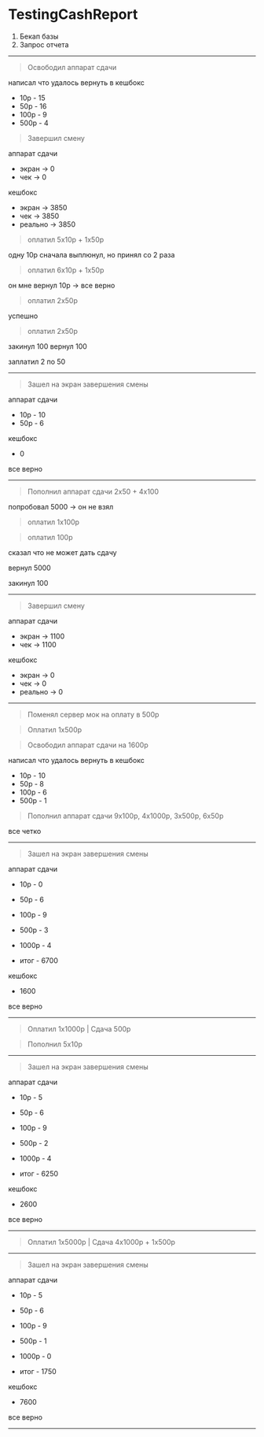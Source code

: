 # TestingCashReport

1. Бекап базы
2. Запрос отчета

---

> Освободил аппарат сдачи

написал что удалось вернуть в кешбокс 
- 10р - 15
- 50р - 16
- 100р - 9
- 500р - 4

> Завершил смену
  
аппарат сдачи  
- экран -> 0  
- чек -> 0

кешбокс
- экран -> 3850  
- чек -> 3850
- реально -> 3850

> оплатил 5х10р + 1х50р

одну 10р сначала выплюнул, но принял со 2 раза

> оплатил 6х10р + 1х50р

он мне вернул 10р -> все верно 

> оплатил 2х50р

успешно 

> оплатил 2х50р

закинул 100
вернул 100

заплатил 2 по 50

---
> Зашел на экран завершения смены

аппарат сдачи
- 10р - 10
- 50р - 6

кешбокс
- 0

все верно

---

> Пополнил аппарат сдачи 2х50 + 4х100

попробовал 5000 -> он не взял

> оплатил 1х100р

> оплатил 100р

сказал что не может дать сдачу 

вернул 5000

закинул 100

---

> Завершил смену
  
аппарат сдачи  
- экран -> 1100  
- чек -> 1100

кешбокс
- экран -> 0  
- чек -> 0
- реально -> 0

---

> Поменял сервер мок на оплату в 500р

> Оплатил 1х500р

> Освободил аппарат сдачи на 1600р

написал что удалось вернуть в кешбокс 
- 10р - 10
- 50р - 8
- 100р - 6
- 500р - 1

> Пополнил аппарат сдачи 9х100р, 4х1000р, 3х500р, 6х50р

все четко

---
> Зашел на экран завершения смены

аппарат сдачи
- 10р - 0
- 50р - 6
- 100р - 9
- 500р - 3
- 1000р - 4

- итог - 6700

кешбокс
- 1600

все верно

---

> Оплатил 1х1000р | Сдача 500р

> Пополнил 5х10р

---
> Зашел на экран завершения смены

аппарат сдачи
- 10р - 5
- 50р - 6
- 100р - 9
- 500р - 2
- 1000р - 4

- итог - 6250

кешбокс
- 2600

все верно

---

> Оплатил 1х5000р | Сдача 4х1000р + 1х500р

---
> Зашел на экран завершения смены

аппарат сдачи
- 10р - 5
- 50р - 6
- 100р - 9
- 500р - 1
- 1000р - 0

- итог - 1750

кешбокс
- 7600

все верно

---

